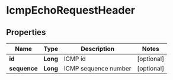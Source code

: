 # IcmpEchoRequestHeader

## Properties
Name | Type | Description | Notes
------------ | ------------- | ------------- | -------------
**id** | **Long** | ICMP id |  [optional]
**sequence** | **Long** | ICMP sequence number |  [optional]
